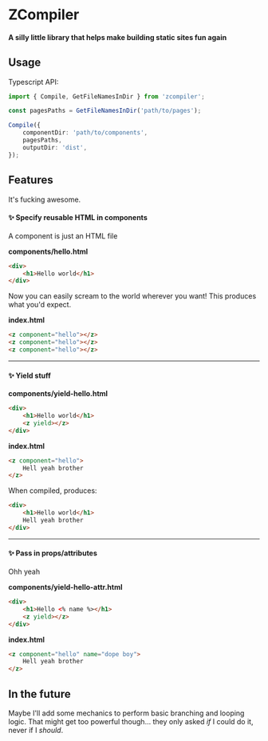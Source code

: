 # ZCompiler

#### A silly little library that helps make building static sites fun again

## Usage

Typescript API:

```typescript
import { Compile, GetFileNamesInDir } from 'zcompiler';

const pagesPaths = GetFileNamesInDir('path/to/pages');

Compile({
    componentDir: 'path/to/components',
    pagesPaths,
    outputDir: 'dist',
});
```

## Features

It's fucking awesome.


#### ✨ Specify reusable HTML in components

A component is just an HTML file

**components/hello.html**
```html
<div>
    <h1>Hello world</h1>
</div>
```

Now you can easily scream to the world wherever you want! This produces what you'd expect.

**index.html**
```html
<z component="hello"></z>
<z component="hello"></z>
<z component="hello"></z>
```

---

#### ✨ Yield stuff

**components/yield-hello.html**
```html
<div>
    <h1>Hello world</h1>
    <z yield></z>
</div>
```

**index.html**
```html
<z component="hello">
    Hell yeah brother
</z>
```

When compiled, produces:
```html
<div>
    <h1>Hello world</h1>
    Hell yeah brother
</div>
```

---

#### ✨ Pass in props/attributes

Ohh yeah

**components/yield-hello-attr.html**
```html
<div>
    <h1>Hello <% name %></h1>
    <z yield></z>
</div>
```

**index.html**
```html
<z component="hello" name="dope boy">
    Hell yeah brother
</z>
```

## In the future

Maybe I'll add some mechanics to perform basic branching and looping logic. That might get too powerful though... they only asked _if_ I could do it, never if I _should_.